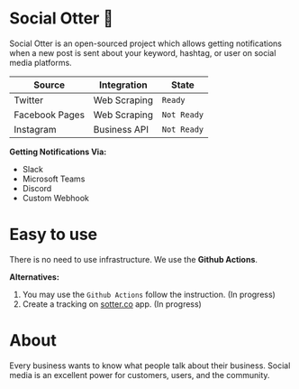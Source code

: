 # Social Otter 🦦

Social Otter is an open-sourced project which allows getting notifications when a new post is sent about your keyword, hashtag, or user on social media platforms.

|Source|Integration|State|
|------|-----------|-----|
|Twitter|Web Scraping|`Ready`|
|Facebook Pages|Web Scraping|`Not Ready`|
|Instagram|Business API|`Not Ready`|

**Getting Notifications Via:**
* Slack
* Microsoft Teams
* Discord
* Custom Webhook

# Easy to use

There is no need to use infrastructure. We use the **Github Actions**.

**Alternatives:**
  1. You may use the `Github Actions` follow the instruction. (In progress)
  2. Create a tracking on [sotter.co](https://sotter.co) app. (In progress)

# About
Every business wants to know what people talk about their business. Social media is an excellent power for customers, users, and the community.
